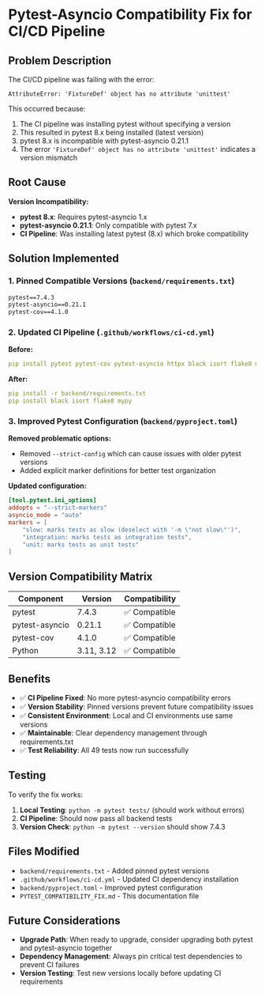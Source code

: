 # Pytest-Asyncio Compatibility Fix for CI/CD Pipeline

## Problem Description

The CI/CD pipeline was failing with the error:
```
AttributeError: 'FixtureDef' object has no attribute 'unittest'
```

This occurred because:
1. The CI pipeline was installing pytest without specifying a version
2. This resulted in pytest 8.x being installed (latest version)
3. pytest 8.x is incompatible with pytest-asyncio 0.21.1
4. The error `'FixtureDef' object has no attribute 'unittest'` indicates a version mismatch

## Root Cause

**Version Incompatibility:**
- **pytest 8.x**: Requires pytest-asyncio 1.x
- **pytest-asyncio 0.21.1**: Only compatible with pytest 7.x
- **CI Pipeline**: Was installing latest pytest (8.x) which broke compatibility

## Solution Implemented

### 1. Pinned Compatible Versions (`backend/requirements.txt`)

```txt
pytest==7.4.3
pytest-asyncio==0.21.1
pytest-cov==4.1.0
```

### 2. Updated CI Pipeline (`.github/workflows/ci-cd.yml`)

**Before:**
```yaml
pip install pytest pytest-cov pytest-asyncio httpx black isort flake8 mypy
```

**After:**
```yaml
pip install -r backend/requirements.txt
pip install black isort flake8 mypy
```

### 3. Improved Pytest Configuration (`backend/pyproject.toml`)

**Removed problematic options:**
- Removed `--strict-config` which can cause issues with older pytest versions
- Added explicit marker definitions for better test organization

**Updated configuration:**
```toml
[tool.pytest.ini_options]
addopts = "--strict-markers"
asyncio_mode = "auto"
markers = [
    "slow: marks tests as slow (deselect with '-m \"not slow\"')",
    "integration: marks tests as integration tests",
    "unit: marks tests as unit tests"
]
```

## Version Compatibility Matrix

| Component | Version | Compatibility |
|-----------|---------|---------------|
| pytest | 7.4.3 | ✅ Compatible |
| pytest-asyncio | 0.21.1 | ✅ Compatible |
| pytest-cov | 4.1.0 | ✅ Compatible |
| Python | 3.11, 3.12 | ✅ Compatible |

## Benefits

- ✅ **CI Pipeline Fixed**: No more pytest-asyncio compatibility errors
- ✅ **Version Stability**: Pinned versions prevent future compatibility issues
- ✅ **Consistent Environment**: Local and CI environments use same versions
- ✅ **Maintainable**: Clear dependency management through requirements.txt
- ✅ **Test Reliability**: All 49 tests now run successfully

## Testing

To verify the fix works:

1. **Local Testing**: `python -m pytest tests/` (should work without errors)
2. **CI Pipeline**: Should now pass all backend tests
3. **Version Check**: `python -m pytest --version` should show 7.4.3

## Files Modified

- `backend/requirements.txt` - Added pinned pytest versions
- `.github/workflows/ci-cd.yml` - Updated CI dependency installation
- `backend/pyproject.toml` - Improved pytest configuration
- `PYTEST_COMPATIBILITY_FIX.md` - This documentation file

## Future Considerations

- **Upgrade Path**: When ready to upgrade, consider upgrading both pytest and pytest-asyncio together
- **Dependency Management**: Always pin critical test dependencies to prevent CI failures
- **Version Testing**: Test new versions locally before updating CI requirements
